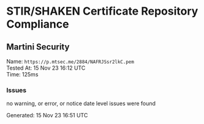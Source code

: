# STIR/SHAKEN Certificate Repository Compliance

## Martini Security

Name: `https://p.mtsec.me/2884/NAFRJSsr2lkC.pem`\
Tested At: 15 Nov 23 16:12 UTC\
Time: 125ms

### Issues

no warning, or error, or notice date level issues were found

Generated: 15 Nov 23 16:51 UTC